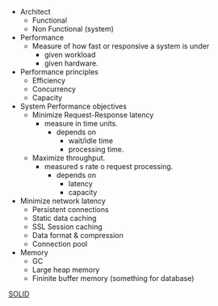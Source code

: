 * Architect
  * Functional
  * Non Functional (system)
* Performance
  * Measure of how fast or responsive a system is under
	* given workload
	* given hardware.
* Performance principles
  * Efficiency
  * Concurrency
  * Capacity
* System Performance objectives
  * Minimize Request-Response latency
    * measure in time units.
	  * depends on
		* wait/idle time
		* processing time.
  * Maximize throughput.
    * measured s rate o request processing.
	  * depends on
		* latency
		* capacity
* Minimize network latency
  * Persistent connections
  * Static data caching
  * SSL Session caching
  * Data format  & compression
  * Connection pool
* Memory
  * GC
  * Large heap memory
  * Fininite buffer memory (something for database)
  
[SOLID](https://www.freecodecamp.org/news/solid-principles-explained-in-plain-english/)

 
 
 

	